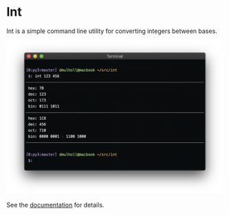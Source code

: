 
# Int

Int is a simple command line utility for converting integers between bases.

<p align="center">
    <img src="int.png" width="800px">
</p>

See the [documentation] for details.

[documentation]: https://darrenmulholland.com/dev/int.html
